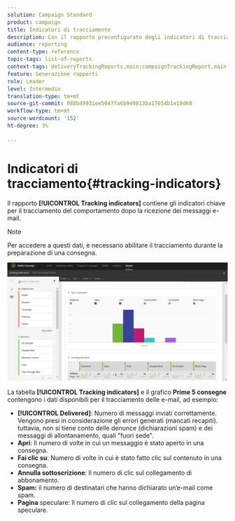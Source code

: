 ```yaml
---
solution: Campaign Standard
product: campaign
title: Indicatori di tracciamento
description: Con il rapporto preconfigurato degli indicatori di tracciamento , scopri il comportamento dei clienti quando ricevono i messaggi e-mail.
audience: reporting
content-type: reference
topic-tags: list-of-reports
context-tags: deliveryTrackingReports,main;campaignTrackingReport,main;programTrackingReport,main
feature: Generazione rapporti
role: Leader
level: Intermedio
translation-type: tm+mt
source-git-commit: 088b49931ee5047fa6b949813ba17654b1e10d60
workflow-type: tm+mt
source-wordcount: '152'
ht-degree: 3%

---
```



# Indicatori di tracciamento{#tracking-indicators}

Il rapporto **[!UICONTROL Tracking indicators]** contiene gli indicatori chiave per il tracciamento del comportamento dopo la ricezione dei messaggi e-mail.

>[!NOTE]
>
>Per accedere a questi dati, è necessario abilitare il tracciamento durante la preparazione di una consegna.

![](assets/delivery_reports_2.png)

La tabella **[!UICONTROL Tracking indicators]** e il grafico **Prime 5 consegne** contengono i dati disponibili per il tracciamento delle e-mail, ad esempio:

* **[!UICONTROL Delivered]**: Numero di messaggi inviati correttamente. Vengono presi in considerazione gli errori generati (mancati recapiti). tuttavia, non si tiene conto delle denunce (dichiarazioni spam) e dei messaggi di allontanamento, quali &quot;fuori sede&quot;.
* **Apri**: Il numero di volte in cui un messaggio è stato aperto in una consegna.
* **Fai clic su**: Numero di volte in cui è stato fatto clic sul contenuto in una consegna.
* **Annulla sottoscrizione**: Il numero di clic sul collegamento di abbonamento.
* **Spam:** il numero di destinatari che hanno dichiarato un’e-mail come spam.
* **Pagina** speculare: Il numero di clic sul collegamento della pagina speculare.

